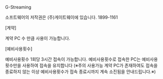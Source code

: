 G-Streaming

소프트웨어의 저작권은 (주)게이트웨이에 있습니다.
1899-1161


[계약]

계약 PC 수 만큼 사용이 가능합니다.



[예비사용횟수]

예비사용횟수 1회당 3시간 접속이 가능합니다.
예비사용횟수로 접속한 PC는 예비사용횟수만을 사용하여 접속을 유지합니다
(※주의 사용가능 계약 PC가 존재하여도 접속을 종료하지 않는 이상 예비사용횟수가 접속 종료시까지 계속 소진됨을 안내드립니다.※)

